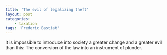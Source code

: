 ```yaml
---
title: 'The evil of legalizing theft'
layout: post
categories:
    - taxation
tags: 'Frederic Bastiat'
---
```


It is impossible to introduce into society a greater change and a greater evil than this: The conversion of the law into an instrument of plunder.
